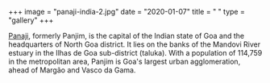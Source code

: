 +++
image = "panaji-india-2.jpg"
date = "2020-01-07"
title = " "
type = "gallery"
+++

[Panaji](https://en.wikipedia.org/w/index.php?title=Panaji&oldid=949879387), formerly Panjim, is the capital of the Indian state of Goa and the headquarters of North Goa district. It lies on the banks of the Mandovi River estuary in the Ilhas de Goa sub-district (taluka). With a population of 114,759 in the metropolitan area, Panjim is Goa's largest urban agglomeration, ahead of Margão and Vasco da Gama. 
